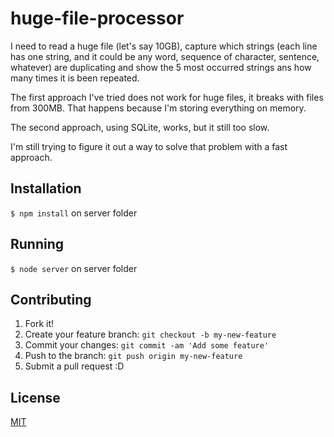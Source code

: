 # huge-file-processor
I need to read a huge file (let's say 10GB), capture which strings (each line has one string, and it could be any word, sequence of character, sentence, whatever) are duplicating and show the 5 most occurred strings ans how many times it is been repeated.

The first approach I've tried does not work for huge files, it breaks with files from 300MB. That happens because I'm storing everything on memory.

The second approach, using SQLite, works, but it still too slow.

I'm still trying to figure it out a way to solve that problem with a fast approach.

## Installation

`$ npm install` on server folder

## Running

`$ node server` on server folder

## Contributing

1. Fork it!
2. Create your feature branch: `git checkout -b my-new-feature`
3. Commit your changes: `git commit -am 'Add some feature'`
4. Push to the branch: `git push origin my-new-feature`
5. Submit a pull request :D

## License

[MIT](https://opensource.org/licenses/MIT)